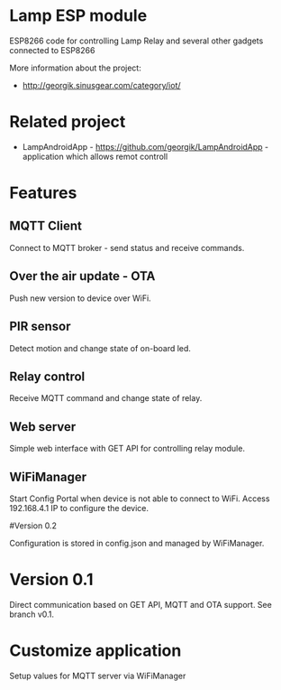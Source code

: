 # Lamp ESP module

ESP8266 code for controlling Lamp Relay and several other gadgets connected to ESP8266

More information about the project:

- http://georgik.sinusgear.com/category/iot/

# Related project

- LampAndroidApp - https://github.com/georgik/LampAndroidApp - application which allows remot controll

# Features

## MQTT Client

Connect to MQTT broker - send status and receive commands.

## Over the air update - OTA

Push new version to device over WiFi.

## PIR sensor

Detect motion and change state of on-board led.

## Relay control

Receive MQTT command and change state of relay.

## Web server

Simple web interface with GET API for controlling relay module.

## WiFiManager

Start Config Portal when device is not able to connect to WiFi.
Access 192.168.4.1 IP to configure the device.

#Version 0.2

Configuration is stored in config.json and managed by WiFiManager.

# Version 0.1

Direct communication based on GET API, MQTT and OTA support.
See branch v0.1.

# Customize application

Setup values for MQTT server via WiFiManager
